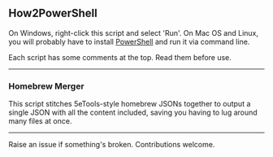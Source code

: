 ## How2PowerShell
On Windows, right-click this script and select 'Run'. On Mac OS and Linux, you will probably have to install [PowerShell](https://github.com/powershell/powershell) and run it via command line.

Each script has some comments at the top. Read them before use.

---

### Homebrew Merger
This script stitches 5eTools-style homebrew JSONs together to output a single JSON with all the content included, saving you having to lug around many files at once.

---

Raise an issue if something's broken. Contributions welcome.
